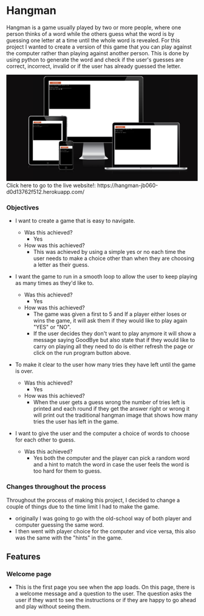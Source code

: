# Hangman

Hangman is a game usually played by two or more people, where one person thinks of a word while the others guess what the word is by guessing one letter at a time until the whole word is revealed.
For this project I wanted to create a version of this game that you can play against the computer rather than playing against another person.
This is done by using python to generate the word and check if the user's guesses are correct, incorrect, invalid or if the user has already guessed the letter.

<img src ="images/responsive screenshot.png" alt="image of app on different sized screens">
Click here to go to the live website!: https://hangman-jb060-d0d13762f512.herokuapp.com/

### Objectives

- I want to create a game that is easy to navigate. 
    - Was this achieved?
        - Yes
    - How was this achieved?
        - This was achieved by using a simple  yes or no each time the user needs to make a choice other than when they are choosing a letter as their guess.  
                        
 - I want the game to run in a smooth loop to allow the user to keep playing as many times as they'd like to. 
    - Was this achieved?
        - Yes
    - How was this achieved?
        - The game was given a first to 5 and If a player either loses or wins the game, it will ask them if they would like to play again "YES" or "NO".
        - If the user decides they don't want to play anymore it will show a message saying GoodBye but also state that if they would like to carry on playing all they need to do is either refresh the page or click on the run program button above.

- To make it clear to the user how many tries they have left until the game is over.
    - Was this achieved?
        - Yes
    - How was this achieved?
        - When the user gets a guess wrong the number of tries left is printed and each round if they get the answer right or wrong it will print out the traditional hangman image that shows how many tries the user has left in the game.

- I want to give the user and the computer a choice of words to choose for each other to guess.
   - Was this achieved?
      - Yes both the computer and the player can pick a random word and a hint to match the word in case the user feels the word is too hard for them to guess.

### Changes throughout the process   

Throughout the process of making this project, I decided to change a couple of things due to the time limit I had to make the game.
- originally I was going to go with the old-school way of both player and computer guessing the same word.
- I then went with player choice for the computer and vice versa, this also was the same with the "hints" in the game.

## Features 

### Welcome page
- This is the first page you see when the app loads. On this page, there is a 
  welcome message and a question to the user. 
  The question asks the user if
  they want to see the instructions or if they are happy to go ahead and play without seeing them.
  
   <img src="/workspace//hangman/images/1.png" alt= "">

   <img src="/workspace/hangman/images/2.png" alt= "">

   <img src="/workspace/hangman/images/3.png" alt= "">

   <img src="/workspace/hangman/images/4.png" alt= "">

   <img src="/workspace/hangman/images/5.png" alt= "">

   <img src="/workspace/hangman/images/6.png" alt= "">

   <img src="/workspace/hangman/images/7.png" alt= "">

   <img src="/workspace/hangman/images/8.png" alt= "">

   <img src="/workspace/hangman/images/9.png" alt= "">

   <img src="/workspace/hangman/images/10.png" alt= "">

   <img src="/workspace/hangman/images/11.png" alt= "">

   <img src="/workspace/hangman/images/12.png" alt= "">

   <img src="/workspace/hangman/images/13.png" alt= "">

   <img src="/workspace/hangman/images/14.png" alt= "">

   <img src="/workspace/hangman/images/15.png" alt= "">

   <img src="/workspace/hangman/images/16.png" alt= "">



  


  
